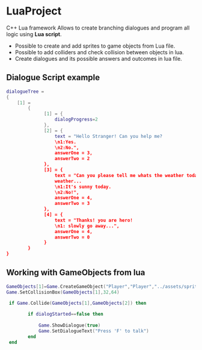 # LuaProject
C++ Lua framework
Allows to create branching dialogues and program all logic using **Lua script**.

*   Possible to create and add sprites to game objects from Lua file.
*   Possible to add colliders and check collision between objects in lua.
*   Create dialogues and its possible answers and outcomes in lua file.

## Dialogue Script example

```lua
dialogueTree = 
{
	[1] =
		{
			  [1] = {
				  dialogProgress=2
			  },
			  [2] = {
				  text = "Hello Stranger! Can you help me?
				  \n1:Yes.
				  \n2:No.",
				  answerOne = 3,
				  answerTwo = 2
			  },
			  [3] = {
				  text = "Can you please tell me whats the weather today?\nI didnt follow school course about 
				  weather...
				  \n1:It's sunny today.
				  \n2:No!",
				  answerOne = 4,
				  answerTwo = 3
			  },
			  [4] = {
				  text = "Thanks! you are hero! 
				  \n1: slowly go away...",	
				  answerOne = 4,
				  answerTwo = 0
			  }
		}
}
```
## Working with GameObjects from lua
```lua
GameObjects[1]=Game.CreateGameObject("Player","Player","../assets/spriteSheet.png",0,100)
Game.SetCollisionBox(GameObjects[1],32,64)

 if Game.Collide(GameObjects[1],GameObjects[2]) then
		
		if dialogStarted==false then
			
			Game.ShowDialogue(true)
			Game.SetDialogueText("Press 'F' to talk")
		end
 end
```

